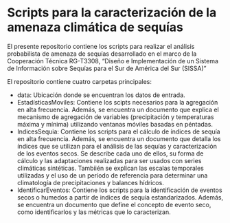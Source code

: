# Scripts para la caracterización de la amenaza climática de sequías 


El presente repositorio contiene los scripts para realizar el análisis probabilista de amenaza de sequías desarrollado en el marco de la Cooperación Técnica RG-T3308, “Diseño e Implementación de un Sistema de Información sobre Sequías para el Sur de América del Sur (SISSA)”  

El repositorio contiene cuatro carpetas principales: 

* data: Ubicación donde se encuentran los datos de entrada.
* EstadísticasMoviles: Contiene los scipts necesarios para la agregación en alta frecuencia. Además, se encuentra un documento que explica el mecanismo de agregación de variables (precipitación y temperaturas máxima y mínima) utilizando ventanas móviles basadas en péntadas.
* IndicesSequia: Contiene los scripts para el cálculo de índices de sequía en alta frecuencia. Además, se encuentra un documento que detalla los índices que se utilizan para el análisis de las sequías y caracterización de los eventos secos. Se describe cada uno de ellos, su forma de cálculo y las adaptaciones realizadas para ser usados con series climáticas sintéticas. Tambiién se explican las escalas temporales utilizadas y el uso de un período de referencia para determinar una climatología de precipitaciones y balances hídricos. 
* IdentificarEventos: Contiene los scripts para la identificación de eventos secos o humedos a partir de indices de sequía estandarizados. Además, se encuentra un documento que  define el concepto de evento seco, como identificarlos y las métricas que lo caracterizan.

